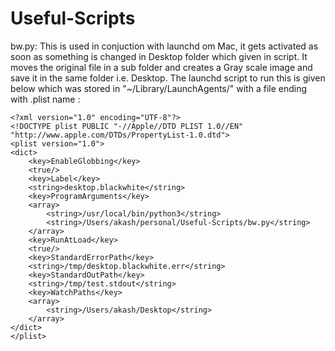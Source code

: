 # Useful-Scripts

bw.py: This is used in conjuction with launchd om Mac, it gets activated as soon as something is changed in Desktop folder which given in script. It moves the original file in a sub folder and creates a Gray scale image and save it in the same folder i.e. Desktop. The launchd script to run this is given below which was stored in "~/Library/LaunchAgents/" with a file ending with .plist name :

    <?xml version="1.0" encoding="UTF-8"?>
    <!DOCTYPE plist PUBLIC "-//Apple//DTD PLIST 1.0//EN"     "http://www.apple.com/DTDs/PropertyList-1.0.dtd">
    <plist version="1.0">
    <dict>
    	<key>EnableGlobbing</key>
    	<true/>
    	<key>Label</key>
    	<string>desktop.blackwhite</string>
    	<key>ProgramArguments</key>
    	<array>
    		<string>/usr/local/bin/python3</string>
    		<string>/Users/akash/personal/Useful-Scripts/bw.py</string>
    	</array>
    	<key>RunAtLoad</key>
    	<true/>
    	<key>StandardErrorPath</key>
    	<string>/tmp/desktop.blackwhite.err</string>
    	<key>StandardOutPath</key>
    	<string>/tmp/test.stdout</string>
    	<key>WatchPaths</key> 
    	<array> 
    		<string>/Users/akash/Desktop</string>
    	</array>
    </dict>
    </plist>

